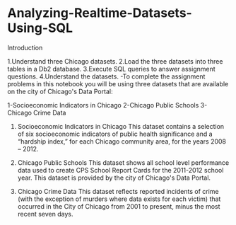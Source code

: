 # Analyzing-Realtime-Datasets-Using-SQL

Introduction

1.Understand three Chicago datasets.
2.Load the three datasets into three tables in a Db2 database.
3.Execute SQL queries to answer assignment questions.
4.Understand the datasets.
-To complete the assignment problems in this notebook you will be using three datasets that are available on the city of Chicago's Data Portal:

1-Socioeconomic Indicators in Chicago
2-Chicago Public Schools
3-Chicago Crime Data

1. Socioeconomic Indicators in Chicago
This dataset contains a selection of six socioeconomic indicators of public health significance and a “hardship index,” for each Chicago community area, for the years 2008 – 2012.

2. Chicago Public Schools
This dataset shows all school level performance data used to create CPS School Report Cards for the 2011-2012 school year. This dataset is provided by the city of Chicago's Data Portal.

3. Chicago Crime Data
This dataset reflects reported incidents of crime (with the exception of murders where data exists for each victim) that occurred in the City of Chicago from 2001 to present, minus the most recent seven days.
